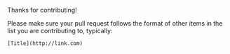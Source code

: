Thanks for contributing!

Please make sure your pull request follows the format of other items in the list you are contributing to, typically:

`[Title](http://link.com)`
